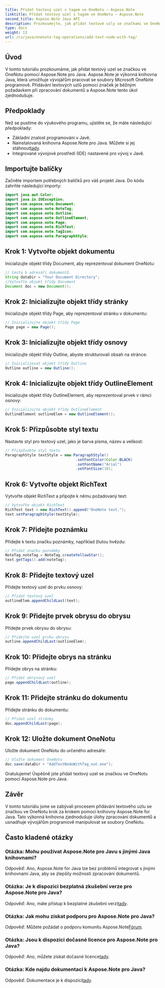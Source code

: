 ```yaml
---
title: Přidat textový uzel s tagem ve OneNotu – Aspose.Note
linktitle: Přidat textový uzel s tagem ve OneNotu – Aspose.Note
second_title: Aspose.Note Java API
description: Prozkoumejte, jak přidat textové uzly se značkami ve OneNotu pomocí Aspose.Note pro Java. Snadné, efektivní a přátelské pro vývojáře. Stáhněte si knihovnu nyní!
type: docs
weight: 13
url: /cs/java/onenote-tag-operations/add-text-node-with-tag/
---
```

## Úvod
V tomto tutoriálu prozkoumáme, jak přidat textový uzel se značkou ve OneNotu pomocí Aspose.Note pro Java. Aspose.Note je výkonná knihovna Java, která umožňuje vývojářům pracovat se soubory Microsoft OneNote programově. Přidávání textových uzlů pomocí značek je běžným požadavkem při zpracování dokumentů a Aspose.Note tento úkol zjednodušuje.
## Předpoklady
Než se pustíme do výukového programu, ujistěte se, že máte následující předpoklady:
- Základní znalost programování v Javě.
-  Nainstalovaná knihovna Aspose.Note pro Java. Můžete si jej stáhnout[tady](https://releases.aspose.com/note/java/).
- Integrované vývojové prostředí (IDE) nastavené pro vývoj v Javě.
## Importujte balíčky
Začněte importem potřebných balíčků pro váš projekt Java. Do kódu zahrňte následující importy:
```java
import java.awt.Color;
import java.io.IOException;
import com.aspose.note.Document;
import com.aspose.note.NoteTag;
import com.aspose.note.Outline;
import com.aspose.note.OutlineElement;
import com.aspose.note.Page;
import com.aspose.note.RichText;
import com.aspose.note.TagIcon;
import com.aspose.note.ParagraphStyle;
```
## Krok 1: Vytvořte objekt dokumentu
Inicializujte objekt třídy Document, aby reprezentoval dokument OneNotu:
```java
// Cesta k adresáři dokumentů.
String dataDir = "Your Document Directory";
//Vytvořte objekt třídy Document
Document doc = new Document();
```
## Krok 2: Inicializujte objekt třídy stránky
Inicializujte objekt třídy Page, aby reprezentoval stránku v dokumentu:
```java
// Inicializujte objekt třídy Page
Page page = new Page();
```
## Krok 3: Inicializujte objekt třídy osnovy
Inicializujte objekt třídy Outline, abyste strukturovali obsah na stránce:
```java
// Inicializovat objekt třídy Outline
Outline outline = new Outline();
```
## Krok 4: Inicializujte objekt třídy OutlineElement
Inicializujte objekt třídy OutlineElement, aby reprezentoval prvek v rámci osnovy:
```java
// Inicializujte objekt třídy OutlineElement
OutlineElement outlineElem = new OutlineElement();
```
## Krok 5: Přizpůsobte styl textu
Nastavte styl pro textový uzel, jako je barva písma, název a velikost:
```java
// Přizpůsobte styl textu
ParagraphStyle textStyle = new ParagraphStyle()
                                .setFontColor(Color.BLACK)
                                .setFontName("Arial")
                                .setFontSize(10);
```
## Krok 6: Vytvořte objekt RichText
Vytvořte objekt RichText a připojte k němu požadovaný text:
```java
// Vytvořte objekt RichText
RichText text = new RichText().append("OneNote text.");
text.setParagraphStyle(textStyle);
```
## Krok 7: Přidejte poznámku
Přidejte k textu značku poznámky, například žlutou hvězdu:
```java
// Přidat značku poznámky
NoteTag noteTag = NoteTag.createYellowStar();
text.getTags().add(noteTag);
```
## Krok 8: Přidejte textový uzel
Přidejte textový uzel do prvku osnovy:
```java
// Přidat textový uzel
outlineElem.appendChildLast(text);
```
## Krok 9: Přidejte prvek obrysu do obrysu
Přidejte prvek obrysu do obrysu:
```java
// Přidejte uzel prvku obrysu
outline.appendChildLast(outlineElem);
```
## Krok 10: Přidejte obrys na stránku
Přidejte obrys na stránku:
```java
// Přidat obrysový uzel
page.appendChildLast(outline);
```
## Krok 11: Přidejte stránku do dokumentu
Přidejte stránku do dokumentu:
```java
// Přidat uzel stránky
doc.appendChildLast(page);
```
## Krok 12: Uložte dokument OneNotu
Uložte dokument OneNotu do určeného adresáře:
```java
// Uložte dokument OneNotu
doc.save(dataDir + "AddTextNodeWithTag_out.one");
```
Gratulujeme! Úspěšně jste přidali textový uzel se značkou ve OneNotu pomocí Aspose.Note pro Java.
## Závěr
V tomto tutoriálu jsme se zabývali procesem přidávání textového uzlu se značkou ve OneNotu krok za krokem pomocí knihovny Aspose.Note for Java. Tato výkonná knihovna zjednodušuje úlohy zpracování dokumentů a usnadňuje vývojářům programově manipulovat se soubory OneNotu.
## Často kladené otázky
### Otázka: Mohu používat Aspose.Note pro Javu s jinými Java knihovnami?
Odpověď: Ano, Aspose.Note for Java lze bez problémů integrovat s jinými knihovnami Java, aby se zlepšily možnosti zpracování dokumentů.
### Otázka: Je k dispozici bezplatná zkušební verze pro Aspose.Note pro Java?
 Odpověď: Ano, máte přístup k bezplatné zkušební verzi[tady](https://releases.aspose.com/).
### Otázka: Jak mohu získat podporu pro Aspose.Note pro Java?
Odpověď: Můžete požádat o podporu komunitu Aspose.Note[Fórum](https://forum.aspose.com/c/note/28).
### Otázka: Jsou k dispozici dočasné licence pro Aspose.Note pro Java?
 Odpověď: Ano, můžete získat dočasné licence[tady](https://purchase.aspose.com/temporary-license/).
### Otázka: Kde najdu dokumentaci k Aspose.Note pro Java?
 Odpověď: Dokumentace je k dispozici[tady](https://reference.aspose.com/note/java/).